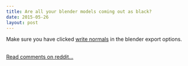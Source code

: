 ```yaml
---
title: Are all your blender models coming out as black?
date: 2015-05-26
layout: post
---
```

<div class="md"><p>Make sure you have clicked <a href="http://i.imgur.com/3Fd5nKi.png">write normals</a> in the blender export options.</p>
</div><br /><a href='http://www.reddit.com/r/scenevr/comments/37b8bm/are_all_your_blender_models_coming_out_as_black/'>Read comments on reddit...</a>